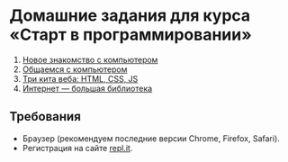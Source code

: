 # Домашние задания для курса «Старт в программировании»

1. [Новое знакомство с компьютером](./meet/)
2. [Общаемся с компьютером](./talk/)
3. [Три кита веба: HTML, CSS, JS](./errors/)
4. [Интернет — большая библиотека](./lib/)

## Требования

- Браузер (рекомендуем последние версии Chrome, Firefox, Safari).
- Регистрация на сайте [repl.it](https://repl.it/).